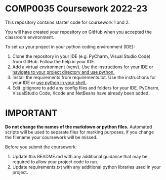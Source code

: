 # COMP0035 Coursework 2022-23

This repository contains starter code for coursework 1 and 2.

You will have created your repository on GitHub when you accepted the classroom environment.

To set up your project in your python coding environment (IDE):

1. Clone the repository in your IDE (e.g. PyCharm, Visual Studio Code) from GitHub. Follow the help in your IDE.
2. Add a virtual environment (venv). Use the instructions for your IDE
   or [navigate to your project directory and use python.](https://packaging.python.org/guides/installing-using-pip-and-virtual-environments/)
3. Install the requirements from requirements.txt. Use the instructions for your IDE
   or [use python in your shell.](https://pip.pypa.io/en/latest/user_guide/#requirements-files).
4. Edit .gitignore to add any config files and folders for your IDE. PyCharm, VisualStudio Code, Xcode and NetBeans have
   already been added.

# IMPORTANT

**Do not change the names of the markdown or python files.** Automated scripts will be used to separate files for marking purposes, if
you change the filename your coursework will be missed.

Before you submit the coursework:

1. Update this README.md with any additional guidance that may be required to allow your project code to run.
2. Update requirements.txt with any additional python libraries used in your project.

